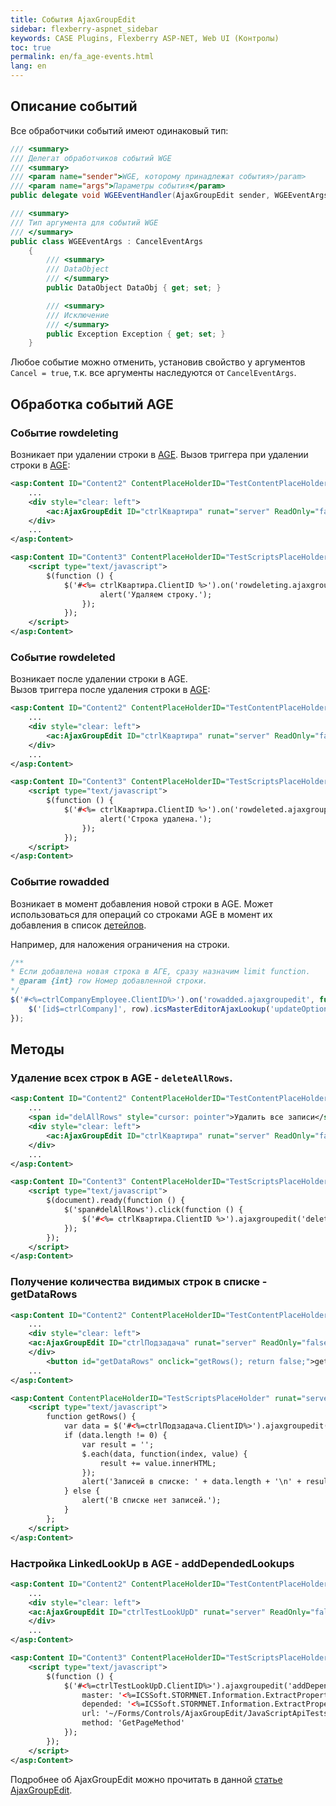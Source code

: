 ```yaml
---
title: События AjaxGroupEdit
sidebar: flexberry-aspnet_sidebar
keywords: CASE Plugins, Flexberry ASP-NET, Web UI (Контролы)
toc: true
permalink: en/fa_age-events.html
lang: en
---
```


## Описание событий

Все обработчики событий имеют одинаковый тип:

```csharp
/// <summary>
/// Делегат обработчиков событий WGE
/// <summary>
/// <param name="sender">WGE, которому принадлежат события>/param>
/// <param name="args">Параметры события</param>
public delegate void WGEEventHandler(AjaxGroupEdit sender, WGEEventArgs args);

/// <summary>
/// Тип аргумента для событий WGE
/// </summary>
public class WGEEventArgs : CancelEventArgs
    {
        /// <summary>
        /// DataObject
        /// </summary>
        public DataObject DataObj { get; set; }

        /// <summary>
        /// Исключение
        /// </summary>
        public Exception Exception { get; set; }
    }
``` 

Любое событие можно отменить, установив свойство у аргументов `Cancel = true`, т.к. все аргументы наследуются от `CancelEventArgs`.

## Обработка событий AGE

### Событие rowdeleting

Возникает при удалении строки в [AGE](fa_ajax-group-edit.html).
Вызов триггера при удалении строки в [AGE](fa_ajax-group-edit.html):

```xml
<asp:Content ID="Content2" ContentPlaceHolderID="TestContentPlaceHolder" runat="server">
    ...
    <div style="clear: left">
        <ac:AjaxGroupEdit ID="ctrlКвартира" runat="server" ReadOnly="false" />
    </div>
    ...
</asp:Content>

<asp:Content ID="Content3" ContentPlaceHolderID="TestScriptsPlaceHolder" runat="server">
    <script type="text/javascript">
        $(function () {
            $('#<%= ctrlКвартира.ClientID %>').on('rowdeleting.ajaxgroupedit', function (e, d) {
                    alert('Удаляем строку.');
                });
            });
    </script>
</asp:Content>
```

### Событие rowdeleted

Возникает после удалении строки в AGE.  
Вызов триггера после удаления строки в [AGE](fa_ajax-group-edit.html):

```xml
<asp:Content ID="Content2" ContentPlaceHolderID="TestContentPlaceHolder" runat="server">
    ...
    <div style="clear: left">
        <ac:AjaxGroupEdit ID="ctrlКвартира" runat="server" ReadOnly="false" />
    </div>
    ...
</asp:Content>

<asp:Content ID="Content3" ContentPlaceHolderID="TestScriptsPlaceHolder" runat="server">
    <script type="text/javascript">
        $(function () {
            $('#<%= ctrlКвартира.ClientID %>').on('rowdeleted.ajaxgroupedit', function (e, d) {
                    alert('Строка удалена.');
                });
            });
    </script>
</asp:Content>
```

### Событие rowadded

Возникает в момент добавления новой строки в AGE. Может использоваться для операций со строками AGE в момент их добавления в список [детейлов](fd_d-view.html).

Например, для наложения ограничения на строки.

```javascript
/**
* Если добавлена новая строка в АГЕ, сразу назначим limit function.
* @param {int} row Номер добавленной строки.
*/
$('#<%=ctrlCompanyEmployee.ClientID%>').on('rowadded.ajaxgroupedit', function(row) {
    $('[id$=ctrlCompany]', row).icsMasterEditorAjaxLookup('updateOptions', { lookup: { LFName: lfName } });
});
```

## Методы

### Удаление всех строк в AGE - `deleteAllRows`.

```xml
<asp:Content ID="Content2" ContentPlaceHolderID="TestContentPlaceHolder" runat="server">
    ...
    <span id="delAllRows" style="cursor: pointer">Удалить все записи</span>
    <div style="clear: left">
        <ac:AjaxGroupEdit ID="ctrlКвартира" runat="server" ReadOnly="false" />
    </div>
    ...
</asp:Content>

<asp:Content ID="Content3" ContentPlaceHolderID="TestScriptsPlaceHolder" runat="server">
    <script type="text/javascript">
        $(document).ready(function () {
            $('span#delAllRows').click(function () {
                $('#<%= ctrlКвартира.ClientID %>').ajaxgroupedit('deleteAllRows');
            });
        });
    </script>
</asp:Content>
```

### Получение количества видимых строк в списке - getDataRows

```xml
<asp:Content ID="Content2" ContentPlaceHolderID="TestContentPlaceHolder" runat="server">
    ...
    <div style="clear: left">
	<ac:AjaxGroupEdit ID="ctrlПодзадача" runat="server" ReadOnly="false" />
    </div>
        <button id="getDataRows" onclick="getRows(); return false;">getDataRows</button>
    ...
</asp:Content>

<asp:Content ContentPlaceHolderID="TestScriptsPlaceHolder" runat="server" >
    <script type="text/javascript">
        function getRows() {
            var data = $('#<%=ctrlПодзадача.ClientID%>').ajaxgroupedit('getDataRows');
            if (data.length != 0) {
                var result = '';
                $.each(data, function(index, value) {
                    result += value.innerHTML;
                });
                alert('Записей в списке: ' + data.length + '\n' + result);
            } else {
                alert('В списке нет записей.');
            }
        };
    </script>
</asp:Content>
```

### Настройка LinkedLookUp в AGE - addDependedLookups

```xml
<asp:Content ID="Content2" ContentPlaceHolderID="TestContentPlaceHolder" runat="server">
    ...
    <div style="clear: left">
	<ac:AjaxGroupEdit ID="ctrlTestLookUpD" runat="server" ReadOnly="false" />
    </div>
    ...
</asp:Content>

<asp:Content ID="Content3" ContentPlaceHolderID="TestScriptsPlaceHolder" runat="server">
    <script type="text/javascript">
        $(function () {
            $('#<%=ctrlTestLookUpD.ClientID%>').ajaxgroupedit('addDependedLookups', {
                master: '<%=ICSSoft.STORMNET.Information.ExtractPropertyName<WebFormsTestStand.TestLookUpD>(x=>x.TestLookUpA1)%>',
                depended: '<%=ICSSoft.STORMNET.Information.ExtractPropertyName<WebFormsTestStand.TestLookUpD>(x=>x.TestLookUpA2)%>',
                url: '~/Forms/Controls/AjaxGroupEdit/JavaScriptApiTests/TestLinkedLookUpInAGE.aspx',
                method: 'GetPageMethod'
            });
        });
    </script>
</asp:Content>
```

Подробнее об AjaxGroupEdit можно прочитать в данной [статье AjaxGroupEdit](fa_ajax-group-edit.html).
 
